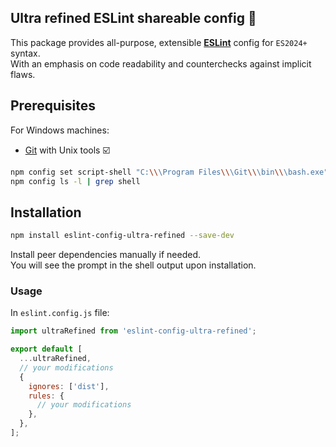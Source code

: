 Ultra refined ESLint shareable config 📜
---
This package provides all-purpose, extensible **[ESLint](https://eslint.org/)** config for `ES2024+` syntax.  
With an emphasis on code readability and counterchecks against implicit flaws.

## Prerequisites

For Windows machines:

* [Git](https://gitforwindows.org/) with Unix tools ☑️

```bash
npm config set script-shell "C:\\\Program Files\\\Git\\\bin\\\bash.exe"  
npm config ls -l | grep shell
```

## Installation

```bash
npm install eslint-config-ultra-refined --save-dev
```

Install peer dependencies manually if needed.  
You will see the prompt in the shell output upon installation.

### Usage

In `eslint.config.js` file:

```javascript
import ultraRefined from 'eslint-config-ultra-refined';

export default [
  ...ultraRefined,
  // your modifications
  {
    ignores: ['dist'],
    rules: {
      // your modifications
    },
  },
];
```
